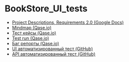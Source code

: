 <!DOCTYPE html>
<html lang="ru">
<head>
    <meta charset="UTF-8">
</head>
<body>
    <h1>BookStore_UI_tests</h1>
    <ul>
        <li><a href="https://docs.google.com/document/d/1ckAfegB5gODNbnlSRwfkaFBkrXp0XVYgdOUKLrhoEzs/edit?usp=sharing">Project Descriptions, Requirements 2.0 (Google Docs)</a></li>
        <li><a href="https://app.qase.io/project/BOOKSTORE?view=3">Mindmap (Qase.io)</a></li>
        <li><a href="https://app.qase.io/project/BOOKSTORE?view=1">Тест кейсы (Qase.io)</a></li>
        <li><a href="https://app.qase.io/run/BOOKSTORE/dashboard/3">Test run (Qase.io)</a></li>
        <li><a href="https://app.qase.io/defect/BOOKSTORE?page=1">Баг репорты (Qase.io)</a></li>
        <li><a href="https://github.com/lkazarin/BookStore_UI_tests/tree/all_tests">UI автоматизированный тест (GitHub)</a></li>
        <li><a href="https://github.com/lkazarin/BookStore_API_tests/tree/main">API автоматизированный тест (GitHub)</a></li>
    </ul>
</body>
</html>
